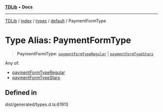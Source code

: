 [**TDLib**](../../../../../../README.md) • **Docs**

***

[TDLib](../../../../../../modules.md) / [index](../../../../../README.md) / [types](../../../README.md) / [default](../README.md) / PaymentFormType

# Type Alias: PaymentFormType

> **PaymentFormType**: [`paymentFormTypeRegular`](paymentFormTypeRegular.md) \| [`paymentFormTypeStars`](paymentFormTypeStars.md)

Any of:
- [paymentFormTypeRegular](paymentFormTypeRegular.md)
- [paymentFormTypeStars](paymentFormTypeStars.md)

## Defined in

dist/generated/types.d.ts:61913
